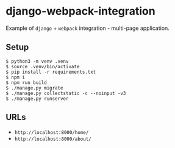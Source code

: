 # django-webpack-integration

Example of `django` + `webpack` integration - multi-page application.

## Setup

```shell
$ python3 -m venv .venv
$ source .venv/bin/activate
$ pip install -r requirements.txt
$ npm i
$ npm run build
$ ./manage.py migrate
$ ./manage.py collectstatic -c --noinput -v3
$ ./manage.py runserver
```

## URLs

- `http://localhost:8000/home/`
- `http://localhost:8000/about/`
